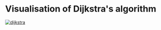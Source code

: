 # Visualisation of Dijkstra's algorithm

[![dijkstra](https://img.youtube.com/vi/https://www.youtube.com/embed/eFZCPlZCyIM/0.jpg)](https://www.youtube.com/watch?v=https://www.youtube.com/embed/eFZCPlZCyIM)